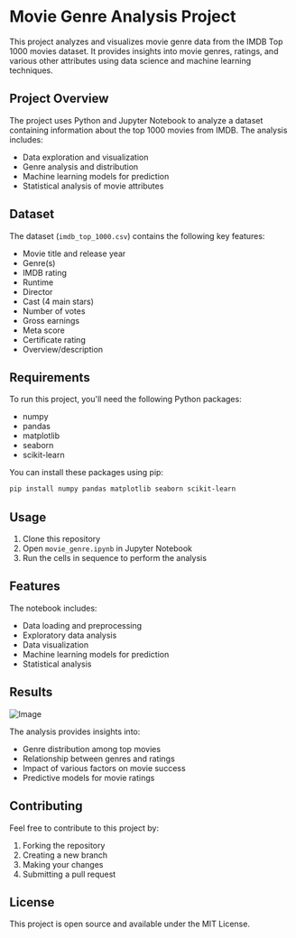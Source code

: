 # Movie Genre Analysis Project

This project analyzes and visualizes movie genre data from the IMDB Top 1000 movies dataset. It provides insights into movie genres, ratings, and various other attributes using data science and machine learning techniques.

## Project Overview

The project uses Python and Jupyter Notebook to analyze a dataset containing information about the top 1000 movies from IMDB. The analysis includes:
- Data exploration and visualization
- Genre analysis and distribution
- Machine learning models for prediction
- Statistical analysis of movie attributes

## Dataset

The dataset (`imdb_top_1000.csv`) contains the following key features:
- Movie title and release year
- Genre(s)
- IMDB rating
- Runtime
- Director
- Cast (4 main stars)
- Number of votes
- Gross earnings
- Meta score
- Certificate rating
- Overview/description

## Requirements

To run this project, you'll need the following Python packages:
- numpy
- pandas
- matplotlib
- seaborn
- scikit-learn

You can install these packages using pip:
```bash
pip install numpy pandas matplotlib seaborn scikit-learn
```

## Usage

1. Clone this repository
2. Open `movie_genre.ipynb` in Jupyter Notebook
3. Run the cells in sequence to perform the analysis

## Features

The notebook includes:
- Data loading and preprocessing
- Exploratory data analysis
- Data visualization
- Machine learning models for prediction
- Statistical analysis

## Results

![Image](https://github.com/user-attachments/assets/4b74c0e8-b573-416d-ab6a-f0a056d56074)

The analysis provides insights into:
- Genre distribution among top movies
- Relationship between genres and ratings
- Impact of various factors on movie success
- Predictive models for movie ratings

## Contributing

Feel free to contribute to this project by:
1. Forking the repository
2. Creating a new branch
3. Making your changes
4. Submitting a pull request

## License

This project is open source and available under the MIT License. 
